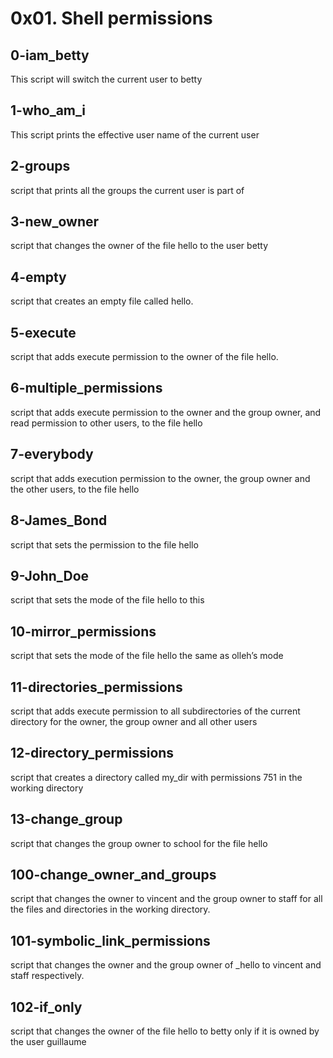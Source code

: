 # 0x01. Shell permissions
## 0-iam_betty
This script will switch the current user to betty

## 1-who_am_i
This script prints the effective user name of the current user

## 2-groups
script that prints all the groups the current user is part of

## 3-new_owner
script that changes the owner of the file hello to the user betty

## 4-empty
script that creates an empty file called hello.

## 5-execute
 script that adds execute permission to the owner of the file hello.

## 6-multiple_permissions
 script that adds execute permission to the owner and the group owner, and read permission to other users, to the file hello

## 7-everybody
script that adds execution permission to the owner, the group owner and the other users, to the file hello

## 8-James_Bond
script that sets the permission to the file hello

## 9-John_Doe
script that sets the mode of the file hello to this

## 10-mirror_permissions
script that sets the mode of the file hello the same as olleh’s mode

## 11-directories_permissions
script that adds execute permission to all subdirectories of the current directory for the owner, the group owner and all other users

## 12-directory_permissions
script that creates a directory called my_dir with permissions 751 in the working directory

## 13-change_group
script that changes the group owner to school for the file hello

## 100-change_owner_and_groups
script that changes the owner to vincent and the group owner to staff for all the files and directories in the working directory.

## 101-symbolic_link_permissions
script that changes the owner and the group owner of _hello to vincent and staff respectively.

## 102-if_only
script that changes the owner of the file hello to betty only if it is owned by the user guillaume
